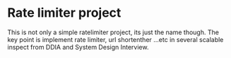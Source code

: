 # Rate limiter project
This is not only a simple ratelimiter project, its just the name though.
The key point is implement rate limiter, url shortenther ...etc in several
scalable inspect from DDIA and System Design Interview.

